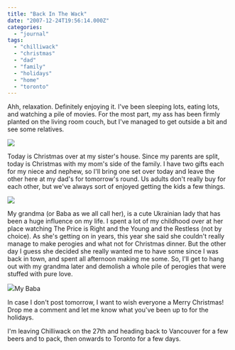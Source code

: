 ```yaml
---
title: "Back In The Wack"
date: "2007-12-24T19:56:14.000Z"
categories: 
  - "journal"
tags: 
  - "chilliwack"
  - "christmas"
  - "dad"
  - "family"
  - "holidays"
  - "home"
  - "toronto"
---
```


Ahh, relaxation. Definitely enjoying it. I've been sleeping lots, eating lots, and watching a pile of movies. For the most part, my ass has been firmly planted on the living room couch, but I've managed to get outside a bit and see some relatives.

![](http://farm3.static.flickr.com/2127/2129162793_9041f6a68e.jpg?v=0)

Today is Christmas over at my sister's house. Since my parents are split, today is Christmas with my mom's side of the family. I have two gifts each for my niece and nephew, so I'll bring one set over today and leave the other here at my dad's for tomorrow's round. Us adults don't really buy for each other, but we've always sort of enjoyed getting the kids a few things.

![](http://farm3.static.flickr.com/2049/2131248313_f0b4ae682b.jpg?v=0)

My grandma (or Baba as we all call her), is a cute Ukrainian lady that has been a huge influence on my life. I spent a lot of my childhood over at her place watching The Price is Right and the Young and the Restless (not by choice). As she's getting on in years, this year she said she couldn't really manage to make perogies and what not for Christmas dinner. But the other day I guess she decided she really wanted me to have some since I was back in town, and spent all afternoon making me some. So, I'll get to hang out with my grandma later and demolish a whole pile of perogies that were stuffed with pure love.

 [![](http://farm1.static.flickr.com/71/169358825_a061bcb5b4.jpg?v=0)](http://flickr.com/photos/duanestorey/169358825/)My Baba

In case I don't post tomorrow, I want to wish everyone a Merry Christmas! Drop me a comment and let me know what you've been up to for the holidays.

I'm leaving Chilliwack on the 27th and heading back to Vancouver for a few beers and to pack, then onwards to Toronto for a few days.
